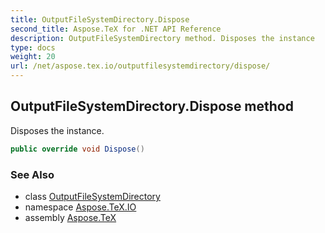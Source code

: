 ```yaml
---
title: OutputFileSystemDirectory.Dispose
second_title: Aspose.TeX for .NET API Reference
description: OutputFileSystemDirectory method. Disposes the instance
type: docs
weight: 20
url: /net/aspose.tex.io/outputfilesystemdirectory/dispose/
---
```

## OutputFileSystemDirectory.Dispose method

Disposes the instance.

```csharp
public override void Dispose()
```

### See Also

* class [OutputFileSystemDirectory](../)
* namespace [Aspose.TeX.IO](../../outputfilesystemdirectory/)
* assembly [Aspose.TeX](../../../)


